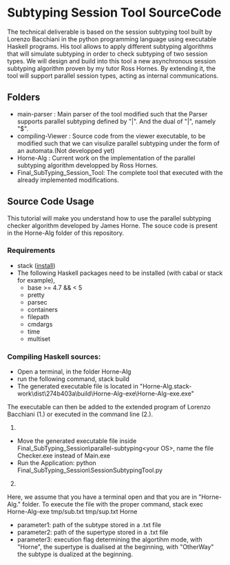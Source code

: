 # Subtyping Session Tool SourceCode

The technical deliverable is based on the session subtyping tool built by Lorenzo Bacchiani in the python programming language using executable Haskell programs. His tool allows to apply different subtyping algorithms that will simulate subtyping in order to check subtyping of two session types. We will design and build into this tool a new asynchronous session subtyping algorithm proven by my tutor Ross Hornes. By extending it, the tool will support parallel session types, acting as internal communications.

## Folders

* main-parser : Main parser of the tool modified such that the Parser supports parallel subtyping defined by "|". And the dual of "|", namely "$".
* compiling-Viewer : Source code from the viewer executable, to be modified such that we can visulize parallel subtyping under the form of an automata.(Not developped yet)
* Horne-Alg : Current work on the implementation of the parallel subtyping algorithm developped by Ross Hornes.
* Final_SubTyping_Session_Tool: The complete tool that executed with the already implemented modifications.

## Source Code Usage

This tutorial will make you understand how to use the parallel subtyping checker algorithm developed by James Horne. The souce code is present in the Horne-Alg folder of this repository.

### Requirements

* stack ([install](https://docs.haskellstack.org/en/stable/install_and_upgrade/))
* The following Haskell packages need to be installed (with cabal or stack for example),  
    - base >= 4.7 && < 5
    - pretty
    - parsec 
    - containers 
    - filepath
    - cmdargs
    - time
    - multiset


### Compiling Haskell sources:

* Open a terminal, in the folder Horne-Alg
* run the following command, stack build
* The generated executable file is located in "Horne-Alg\.stack-work\dist\274b403a\build\Horne-Alg-exe\Horne-Alg-exe.exe"

The executable can then be added to the extended program of Lorenzo Bacchiani (1.) or executed in the command line (2.).

1. 
* Move the generated executable file inside Final_SubTyping_Session\parallel-subtyping\<your OS>, name the file Checker.exe instead of Main.exe
* Run the Application: python Final_SubTyping_Session\SessionSubtypingTool.py
2. 
Here, we assume that you have a terminal open and that you are in "Horne-Alg\." folder.
To execute the file with the proper command, stack exec Horne-Alg-exe tmp/sub.txt tmp/sup.txt Horne
* parameter1: path of the subtype stored in a .txt file
* parameter2: path of the supertype stored in a .txt file
* parameter3: execution flag determining the algortihm mode, with "Horne", the supertype is dualised at the beginning, with "OtherWay" the subtype is dualized at the beginning.